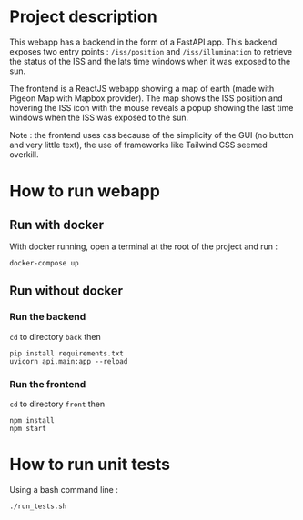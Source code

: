 # Project description

This webapp has a backend in the form of a FastAPI app. 
This backend exposes two entry points : `/iss/position` and `/iss/illumination` to retrieve the status of the ISS and
the lats time windows when it was exposed to the sun.

The frontend is a ReactJS webapp showing a map of earth (made with Pigeon Map with Mapbox provider). The map shows the 
ISS position and hovering the ISS icon with the mouse reveals a popup showing
the last time windows when the ISS was exposed to the sun.

Note : the frontend uses css because of the simplicity of the GUI (no button and very little text), the use of 
frameworks like Tailwind CSS seemed overkill.

# How to run webapp
## Run with docker

With docker running, open a terminal at the root of the project and run :

```console
docker-compose up
```
## Run without docker

### Run the backend
`cd` to directory `back` then 
```console
pip install requirements.txt
uvicorn api.main:app --reload
```
### Run the frontend
`cd` to directory `front` then 
```console
npm install
npm start
```
# How to run unit tests

Using a bash command line :
```console
./run_tests.sh
```

